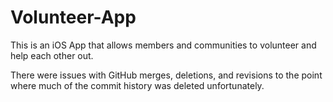# Volunteer-App
This is an iOS App that allows members and communities to volunteer and help each other out.

There were issues with GitHub merges, deletions, and revisions to the point where much of the commit history was deleted unfortunately.
